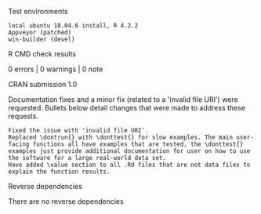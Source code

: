 Test environments

    local ubuntu 18.04.6 install, R 4.2.2
    Appveyor (patched)
    win-builder (devel)

R CMD check results

0 errors | 0 warnings | 0 note

CRAN submission 1.0

Documentation fixes and a minor fix (related to a 'invalid file URI') were requested. Bullets below detail changes that were made to address these requests.

    Fixed the issue with 'invalid file URI'.
    Replaced \dontrun{} with \donttest{} for slow examples. The main user-facing functions all have examples that are tested, the \donttest{} examples just provide additional documentation for user on how to use the software for a large real-world data set.
    Have added \value section to all .Rd files that are not data files to explain the function results.

Reverse dependencies

   There are no reverse dependencies
